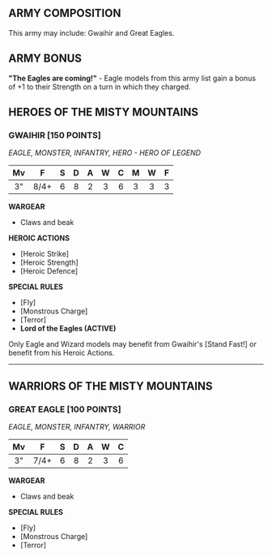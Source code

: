 ﻿## ARMY COMPOSITION

This army may include: Gwaihir and Great Eagles.

## ARMY BONUS

**"The Eagles are coming!"** - Eagle models from this army list gain a bonus of +1 to their Strength on a turn in which they charged.

## HEROES OF THE MISTY MOUNTAINS

<div class="unitCard" markdown>

### GWAIHIR [150 POINTS]
*EAGLE, MONSTER, INFANTRY, HERO - HERO OF LEGEND*

| Mv | F  | S | D | A | W | C | M | W | F |
|:----:|:----:|:---:|:---:|:---:|:---:|:---:|:-:|:-:|:-:|
| 3" | 8/4+ | 6 | 8 | 2 | 3 | 6 | 3 | 3 | 3 |

**WARGEAR**

- Claws and beak

**HEROIC ACTIONS**

- [Heroic Strike]
- [Heroic Strength]
- [Heroic Defence]

**SPECIAL RULES**

- [Fly]
- [Monstrous Charge]
- [Terror]
- **Lord of the Eagles (ACTIVE)**

Only Eagle and Wizard models may benefit from Gwaihir's [Stand Fast!] or benefit from his Heroic Actions.

</div>

---

## WARRIORS OF THE MISTY MOUNTAINS

<div class="unitCard" markdown>

### GREAT EAGLE [100 POINTS]
*EAGLE, MONSTER, INFANTRY, WARRIOR*

| Mv | F  | S | D | A | W | C |
|:----:|:----:|:---:|:---:|:---:|:---:|:---:|
| 3" | 7/4+ | 6 | 8 | 2 | 3 | 6 |

**WARGEAR**

- Claws and beak

**SPECIAL RULES**

- [Fly]
- [Monstrous Charge]
- [Terror]

</div>